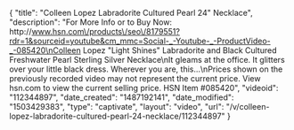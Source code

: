 {
    "title": "Colleen Lopez Labradorite   Cultured Pearl 24\" Necklace",
    "description": "For More Info or to Buy Now: http:\/\/www.hsn.com\/products\/seo\/8179551?rdr=1&sourceid=youtube&cm_mmc=Social-_-Youtube-_-ProductVideo-_-085420\nColleen Lopez \"Light Shines\" Labradorite and Black Cultured Freshwater Pearl Sterling Silver Necklace\nIt gleams at the office. It glitters over your little black dress. Wherever you are, this...\nPrices shown on the previously recorded video may not represent the current price.  View hsn.com to view the current selling price. HSN Item #085420",
    "videoid": "112344897",
    "date_created": "1487192141",
    "date_modified": "1503429383",
    "type": "captivate",
    "layout": "video",
    "url": "\/v\/colleen-lopez-labradorite-cultured-pearl-24-necklace\/112344897"
}